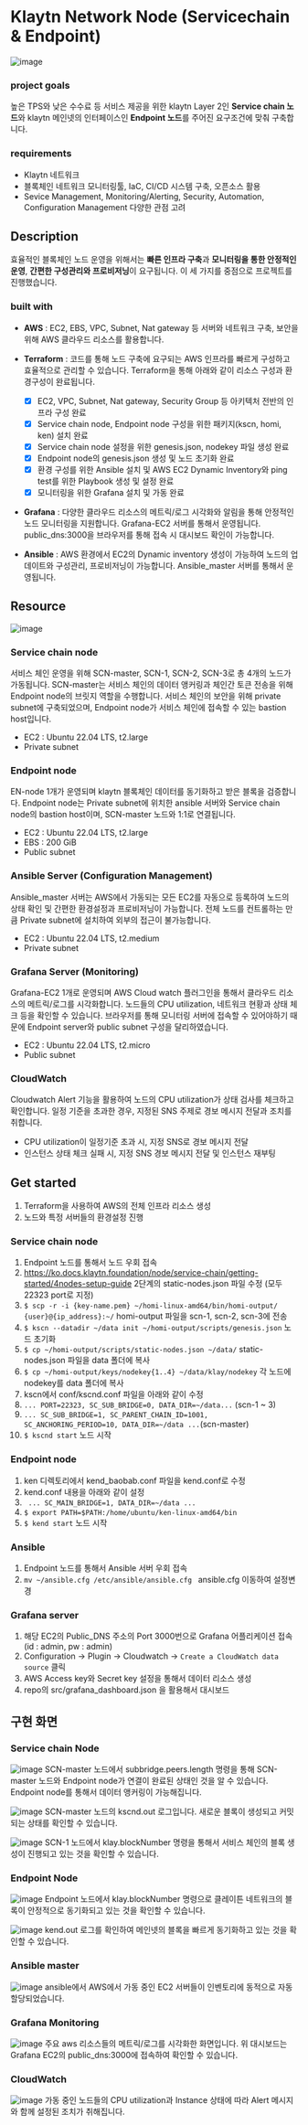 # Klaytn Network Node (Servicechain & Endpoint)
![image](https://user-images.githubusercontent.com/89952061/192130689-5ba561d5-55eb-4aa3-9ae6-fb5fb2556748.png)
### project goals
높은 TPS와 낮은 수수료 등 서비스 제공을 위한 klaytn Layer 2인 **Service chain 노드**와 klaytn 메인넷의 인터페이스인 **Endpoint 노드**를 주어진 요구조건에 맞춰 구축합니다.

### requirements
  - Klaytn 네트워크
  - 블록체인 네트워크 모니터링툴, IaC, CI/CD 시스템 구축, 오픈소스 활용
  - Sevice Management, Monitoring/Alerting, Security, Automation, Configuration Management 다양한 관점 고려

## Description
효율적인 블록체인 노드 운영을 위해서는 **빠른 인프라 구축**과 **모니터링을 통한 안정적인 운영**, **간편한 구성관리와 프로비저닝**이 요구됩니다. 이 세 가지를 중점으로 프로젝트를 진행했습니다.

### built with
- **AWS** : EC2, EBS, VPC, Subnet, Nat gateway 등 서버와 네트워크 구축, 보안을 위해 AWS 클라우드 리소스를 활용합니다.  

- **Terraform** : 코드를 통해 노드 구축에 요구되는 AWS 인프라를 빠르게 구성하고 효율적으로 관리할 수 있습니다. Terraform을 통해 아래와 같이 리소스 구성과 환경구성이 완료됩니다. 
  - [x] EC2, VPC, Subnet, Nat gateway, Security Group 등 아키텍처 전반의 인프라 구성 완료
  - [x] Service chain node, Endpoint node 구성을 위한 패키지(kscn, homi, ken) 설치 완료
  - [x] Service chain node 설정을 위한 genesis.json, nodekey 파일 생성 완료
  - [x] Endpoint node의 genesis.json 생성 및 노드 초기화 완료 
  - [x] 환경 구성를 위한 Ansible 설치 및 AWS EC2 Dynamic Inventory와 ping test를 위한 Playbook 생성 및 설정 완료
  - [x] 모니터링을 위한 Grafana 설치 및 가동 완료
- **Grafana** : 다양한 클라우드 리소스의 메트릭/로그 시각화와 알림을 통해 안정적인 노드 모니터링을 지원합니다. Grafana-EC2 서버를 통해서 운영됩니다. public_dns:3000을 브라우저를 통해 접속 시 대시보드 확인이 가능합니다.
- **Ansible** : AWS 환경에서 EC2의 Dynamic inventory 생성이 가능하여 노드의 업데이트와 구성관리, 프로비저닝이 가능합니다. Ansible_master 서버를 통해서 운영됩니다.

## Resource
![image](https://user-images.githubusercontent.com/89952061/192152887-4922f3f0-45e1-4d4a-b5e8-bd33fe143bef.png)
### Service chain node
서비스 체인 운영을 위해 SCN-master, SCN-1, SCN-2, SCN-3로 총 4개의 노드가 가동됩니다. SCN-master는 서비스 체인의 데이터 앵커링과 체인간 토큰 전송을 위해 Endpoint node의 브릿지 역할을 수행합니다. 서비스 체인의 보안을 위해 private subnet에 구축되었으며, Endpoint node가 서비스 체인에 접속할 수 있는 bastion host입니다.
* EC2 : Ubuntu 22.04 LTS, t2.large
* Private subnet

### Endpoint node
EN-node 1개가 운영되며 klaytn 블록체인 데이터를 동기화하고 받은 블록을 검증합니다. Endpoint node는 Private subnet에 위치한 ansible 서버와 Service chain node의 bastion host이며, SCN-master 노드와 1:1로 연결됩니다.
* EC2 : Ubuntu 22.04 LTS, t2.large
* EBS : 200 GiB
* Public subnet

### Ansible Server (Configuration Management)
Ansible_master 서버는 AWS에서 가동되는 모든 EC2를 자동으로 등록하여 노드의 상태 확인 및 간편한 환경설정과 프로비저닝이 가능합니다. 전체 노드를 컨트롤하는 만큼 Private subnet에 설치하여 외부의 접근이 불가능합니다.
* EC2 : Ubuntu 22.04 LTS, t2.medium
* Private subnet

### Grafana Server (Monitoring)
Grafana-EC2 1개로 운영되며 AWS Cloud watch 플러그인을 통해서 클라우드 리소스의 메트릭/로그를 시각화합니다. 노드들의 CPU utilization, 네트워크 현황과 상태 체크 등을 확인할 수 있습니다. 브라우저를 통해 모니터링 서버에 접속할 수 있어야하기 때문에 Endpoint server와 public subnet 구성을 달리하였습니다.
* EC2 : Ubuntu 22.04 LTS, t2.micro
* Public subnet

### CloudWatch
Cloudwatch Alert 기능을 활용하여 노드의 CPU utilization가 상태 검사를 체크하고 확인합니다. 일정 기준을 초과한 경우, 지정된 SNS 주제로 경보 메시지 전달과 조치를 취합니다.  
- CPU utilization이 일정기준 초과 시, 지정 SNS로 경보 메시지 전달  
- 인스턴스 상태 체크 실패 시, 지정 SNS 경보 메시지 전달 및 인스턴스 재부팅

## Get started
1) Terraform을 사용하여 AWS의 전체 인프라 리소스 생성
2) 노드와 특정 서버들의 환경설정 진행

### Service chain node
1) Endpoint 노드를 통해서 노드 우회 접속
2) https://ko.docs.klaytn.foundation/node/service-chain/getting-started/4nodes-setup-guide 2단계의 static-nodes.json 파일 수정 (모두 22323 port로 지정)
3) ```$ scp -r -i {key-name.pem} ~/homi-linux-amd64/bin/homi-output/ {user}@{ip_address}:~/``` homi-output 파일을 scn-1, scn-2, scn-3에 전송
4) ```$ kscn --datadir ~/data init ~/homi-output/scripts/genesis.json``` 노드 초기화 
5) ```$ cp ~/homi-output/scripts/static-nodes.json ~/data/``` static-nodes.json 파일을 data 폴더에 복사
6) ```$ cp ~/homi-output/keys/nodekey{1..4} ~/data/klay/nodekey``` 각 노드에 nodekey를 data 폴더에 복사
7) kscn에서 conf/kscnd.conf 파일을 아래와 같이 수정
8) ```... PORT=22323, SC_SUB_BRIDGE=0, DATA_DIR=~/data...``` (scn-1 ~ 3)
9) ```... SC_SUB_BRIDGE=1, SC_PARENT_CHAIN_ID=1001, SC_ANCHORING_PERIOD=10, DATA_DIR=~/data ...```(scn-master)
10) ```$ kscnd start``` 노드 시작

### Endpoint node
1) ken 디렉토리에서 kend_baobab.conf 파일을 kend.conf로 수정
2) kend.conf 내용을 아래와 같이 설정 
3) ``` ... SC_MAIN_BRIDGE=1, DATA_DIR=~/data ...```
4) ```$ export PATH=$PATH:/home/ubuntu/ken-linux-amd64/bin```
5) ```$ kend start``` 노드 시작

### Ansible
1) Endpoint 노드를 통해서 Ansible 서버 우회 접속
2) ```mv ~/ansible.cfg /etc/ansible/ansible.cfg ``` ansible.cfg 이동하여 설정변경

### Grafana server
1) 해당 EC2의 Public_DNS 주소의 Port 3000번으로 Grafana 어플리케이션 접속 (id : admin, pw : admin)
2) Configuration -> Plugin -> Cloudwatch -> ```Create a CloudWatch data source``` 클릭
3) AWS Access key와 Secret key 설정을 통해서 데이터 리소스 생성
4) repo의 src/grafana_dashboard.json 을 활용해서 대시보드 

## 구현 화면
### Service chain Node
![image](https://user-images.githubusercontent.com/89952061/192149074-d1566f10-25d6-489b-b37c-45cb811f8b32.png)
SCN-master 노드에서 subbridge.peers.length 명령을 통해 SCN-master 노드와 Endpoint node가 연결이 완료된 상태인 것을 알 수 있습니다. Endpoint node를 통해서 데이터 앵커링이 가능해집니다.

![image](https://user-images.githubusercontent.com/89952061/192156725-131c6263-1c84-4c07-b2d5-63c72300f228.png)
SCN-master 노드의 kscnd.out 로그입니다. 새로운 블록이 생성되고 커밋되는 상태를 확인할 수 있습니다.

![image](https://user-images.githubusercontent.com/89952061/192149149-e15c2690-7c8e-4916-a9a7-d39274ec4f0b.png)
SCN-1 노드에서 klay.blockNumber 명령을 통해서 서비스 체인의 블록 생성이 진행되고 있는 것을 확인할 수 있습니다.

### Endpoint Node
![image](https://user-images.githubusercontent.com/89952061/192147421-a7490c4e-c930-42c4-bac3-b4cfe5ceb1e2.png)
Endpoint 노드에서 klay.blockNumber 명령으로 클레이튼 네트워크의 블록이 안정적으로 동기화되고 있는 것을 확인할 수 있습니다.

![image](https://user-images.githubusercontent.com/89952061/192156833-46c17a09-885a-43f7-bb48-3c4efd739cdf.png)
kend.out 로그를 확인하여 메인넷의 블록을 빠르게 동기화하고 있는 것을 확인할 수 있습니다.

### Ansible master
![image](https://user-images.githubusercontent.com/89952061/192151725-e46cb80f-8e4a-40b9-8ab9-f8c1dc5961bf.png)
ansible에서 AWS에서 가동 중인 EC2 서버들이 인벤토리에 동적으로 자동할당되었습니다.

### Grafana Monitoring
![image](https://user-images.githubusercontent.com/89952061/192151576-e4b33e78-34e6-4569-804f-a262b9f5f2d0.png)
주요 aws 리소스들의 메트릭/로그를 시각화한 화면입니다. 위 대시보드는 Grafana EC2의 public_dns:3000에 접속하여 확인할 수 있습니다.

### CloudWatch 
![image](https://user-images.githubusercontent.com/89952061/192171228-bbd8cfa9-aa68-4251-829c-90f0f1d1f23f.png)
가동 중인 노드들의 CPU utilization과 Instance 상태에 따라 Alert 메시지와 함께 설정된 조치가 취해집니다.
